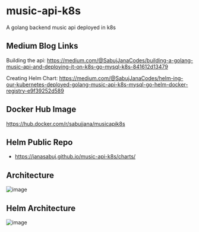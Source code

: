 # music-api-k8s
A golang backend music api deployed in k8s

## Medium Blog Links
Building the api: https://medium.com/@SabujJanaCodes/building-a-golang-music-api-and-deploying-it-on-k8s-go-mysql-k8s-841612d13479

Creating Helm Chart: https://medium.com/@SabujJanaCodes/helm-ing-our-kubernetes-deployed-golang-music-api-k8s-mysql-go-helm-docker-registry-e9f39252d589

## Docker Hub Image
https://hub.docker.com/r/sabujjana/musicapik8s

## Helm Public Repo
- https://janasabuj.github.io/music-api-k8s/charts/

## Architecture
![image](https://user-images.githubusercontent.com/39147514/224630982-06befd8a-557b-470e-a257-00c36b024b7f.png)

## Helm Architecture
![image](https://user-images.githubusercontent.com/39147514/229269342-309ba25c-b55c-4451-b77c-0f687d0aa706.png)

